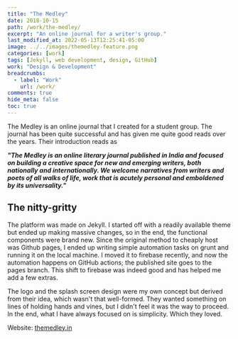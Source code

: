 ```yaml
---
title: "The Medley"
date: 2018-10-15
path: /work/the-medley/
excerpt: "An online journal for a writer's group."
last_modified_at: 2022-05-13T12:25:41-05:00
image: ../../images/themedley-feature.png
categories: [work]
tags: [Jekyll, web development, design, GitHub]
work: "Design & Development"
breadcrumbs:
  - label: "Work"
    url: /work/
comments: true
hide_meta: false
toc: true
---
```


The Medley is an online journal that I created for a student group. The journal has been quite successful and has given me quite good reads over the years. Their introduction reads as

_**"The Medley is an online literary journal published in India and focused on building a creative space for new and emerging writers, both nationally and internationally. We welcome narratives from writers and poets of all walks of life, work that is acutely personal and emboldened by its universality."**_

## The nitty-gritty

The platform was made on Jekyll. I started off with a readily available theme but ended up making massive changes, so in the end, the functional components were brand new. Since the original method to cheaply host was Github pages, I ended up writing simple automation tasks on grunt and running it on the local machine. I moved it to firebase recently, and now the automation happens on GitHub actions; the published site goes to the pages branch. This shift to firebase was indeed good and has helped me add a few extras.

The logo and the splash screen design were my own concept but derived from their idea, which wasn't that well-formed. They wanted something on lines of holding hands and vines, but I didn't feel it was the way to proceed. In the end, what I have always focused on is simplicity. Which they loved.

Website: [themedley.in](https://themedley.in)
